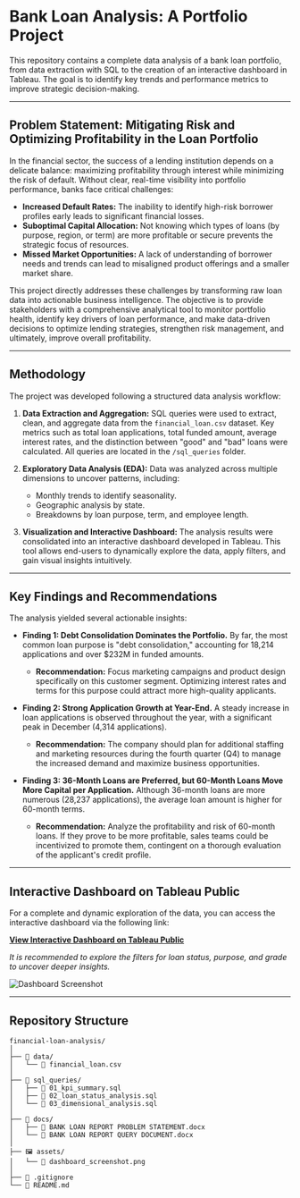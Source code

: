 # Bank Loan Analysis: A Portfolio Project

This repository contains a complete data analysis of a bank loan portfolio, from data extraction with SQL to the creation of an interactive dashboard in Tableau. The goal is to identify key trends and performance metrics to improve strategic decision-making.

---

## Problem Statement: Mitigating Risk and Optimizing Profitability in the Loan Portfolio

In the financial sector, the success of a lending institution depends on a delicate balance: maximizing profitability through interest while minimizing the risk of default. Without clear, real-time visibility into portfolio performance, banks face critical challenges:

* **Increased Default Rates:** The inability to identify high-risk borrower profiles early leads to significant financial losses.
* **Suboptimal Capital Allocation:** Not knowing which types of loans (by purpose, region, or term) are more profitable or secure prevents the strategic focus of resources.
* **Missed Market Opportunities:** A lack of understanding of borrower needs and trends can lead to misaligned product offerings and a smaller market share.

This project directly addresses these challenges by transforming raw loan data into actionable business intelligence. The objective is to provide stakeholders with a comprehensive analytical tool to monitor portfolio health, identify key drivers of loan performance, and make data-driven decisions to optimize lending strategies, strengthen risk management, and ultimately, improve overall profitability.

---

## Methodology

The project was developed following a structured data analysis workflow:

1.  **Data Extraction and Aggregation:** SQL queries were used to extract, clean, and aggregate data from the `financial_loan.csv` dataset. Key metrics such as total loan applications, total funded amount, average interest rates, and the distinction between "good" and "bad" loans were calculated. All queries are located in the `/sql_queries` folder.

2.  **Exploratory Data Analysis (EDA):** Data was analyzed across multiple dimensions to uncover patterns, including:
    * Monthly trends to identify seasonality.
    * Geographic analysis by state.
    * Breakdowns by loan purpose, term, and employee length.

3.  **Visualization and Interactive Dashboard:** The analysis results were consolidated into an interactive dashboard developed in Tableau. This tool allows end-users to dynamically explore the data, apply filters, and gain visual insights intuitively.

---

## Key Findings and Recommendations

The analysis yielded several actionable insights:

* **Finding 1: Debt Consolidation Dominates the Portfolio.**
    By far, the most common loan purpose is "debt consolidation," accounting for 18,214 applications and over $232M in funded amounts.
    * **Recommendation:** Focus marketing campaigns and product design specifically on this customer segment. Optimizing interest rates and terms for this purpose could attract more high-quality applicants.

* **Finding 2: Strong Application Growth at Year-End.**
    A steady increase in loan applications is observed throughout the year, with a significant peak in December (4,314 applications).
    * **Recommendation:** The company should plan for additional staffing and marketing resources during the fourth quarter (Q4) to manage the increased demand and maximize business opportunities.

* **Finding 3: 36-Month Loans are Preferred, but 60-Month Loans Move More Capital per Application.**
    Although 36-month loans are more numerous (28,237 applications), the average loan amount is higher for 60-month terms.
    * **Recommendation:** Analyze the profitability and risk of 60-month loans. If they prove to be more profitable, sales teams could be incentivized to promote them, contingent on a thorough evaluation of the applicant's credit profile.

---

## Interactive Dashboard on Tableau Public

For a complete and dynamic exploration of the data, you can access the interactive dashboard via the following link:

**[View Interactive Dashboard on Tableau Public](https://public.tableau.com/app/profile/alex.rojas.segovia/viz/FinancialLoanAnalysis_17271177680980/Overview)**

*It is recommended to explore the filters for loan status, purpose, and grade to uncover deeper insights.*

![Dashboard Screenshot](assets/dashboard_screenshot.png)

---

## Repository Structure

```
financial-loan-analysis/
│
├── 📂 data/
│   └── 📄 financial_loan.csv
│
├── 📂 sql_queries/
│   ├── 📄 01_kpi_summary.sql
│   ├── 📄 02_loan_status_analysis.sql
│   └── 📄 03_dimensional_analysis.sql
│
├── 📂 docs/
│   ├── 📄 BANK LOAN REPORT PROBLEM STATEMENT.docx
│   └── 📄 BANK LOAN REPORT QUERY DOCUMENT.docx
│
├── 🖼️ assets/
│   └── 📄 dashboard_screenshot.png
│
├── 📄 .gitignore
└── 📄 README.md
```
